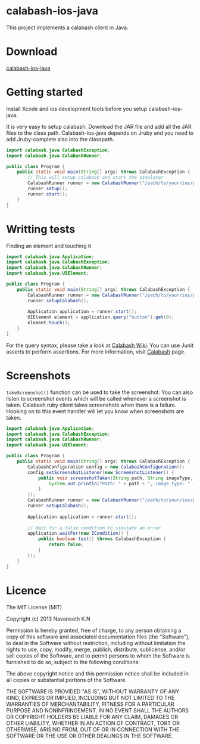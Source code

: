 calabash-ios-java
=================

This project implements a calabash client in Java.

Download
=========

[calabash-ios-java](https://github.com/navaneeth/calabash-ios-java/releases/)

Getting started
===============

Install Xcode and ios development tools before you setup calabash-ios-java.

It is very easy to setup calabash. Download the JAR file and add all the JAR files to the class path. Calabash-ios-java depends on Jruby and you need to add Jruby-complete also into the classpath.

```java
import calabash.java.CalabashException;
import calabash.java.CalabashRunner;

public class Program {
    public static void main(String[] args) throws CalabashException {
        // This will setup calabash and start the simulator
        CalabashRunner runner = new CalabashRunner("/path/to/your/ios/project");
        runner.setup();
        runner.start();
    }
}
```

Writting tests
==============

Finding an element and touching it

```java
import calabash.java.Application;
import calabash.java.CalabashException;
import calabash.java.CalabashRunner;
import calabash.java.UIElement;

public class Program {
    public static void main(String[] args) throws CalabashException {
        CalabashRunner runner = new CalabashRunner("/path/to/your/ios/project");
        runner.setupCalabash();
        
        Application application = runner.start();
        UIElement element = application.query("button").get(0);
        element.touch();
    }
}
```

For the query syntax, please take a look at [Calabash Wiki](https://github.com/calabash/calabash-ios/wiki/05-Query-syntax). You can use Junit asserts to perform assertions. For more information, visit [Calabash](https://github.com/calabash/calabash-ios) page.

Screenshots
==============

`takeScreenshot()` function can be used to take the screenshot. You can also listen to screenshot events which will be called whenever a screenshot is taken. Calabash ruby client takes screenshots when there is a failure. Hooking on to this event handler will let you know when screenshots are taken. 

```java
import calabash.java.Application;
import calabash.java.CalabashException;
import calabash.java.CalabashRunner;
import calabash.java.UIElement;

public class Program {
    public static void main(String[] args) throws CalabashException {
        CalabashConfiguration config = new CalabashConfiguration();
		config.setScreenshotListener(new ScreenshotListener() {
			public void screenshotTaken(String path, String imageType, String fileName) {
				System.out.println("Path: " + path + ", image type: " + imageType + ", file name: " + fileName);
			}
		});
        CalabashRunner runner = new CalabashRunner("/path/to/your/ios/project", config);
        runner.setupCalabash();
        
        Application application = runner.start();
        
        // Wait for a false condition to simulate an error
        application.waitFor(new ICondition() {
			public boolean test() throws CalabashException {
				return false;
			}
		});
    }
}
```

Licence
==========

The MIT License (MIT)

Copyright (c) 2013 Navaneeth K.N

Permission is hereby granted, free of charge, to any person obtaining a copy
of this software and associated documentation files (the "Software"), to deal
in the Software without restriction, including without limitation the rights
to use, copy, modify, merge, publish, distribute, sublicense, and/or sell
copies of the Software, and to permit persons to whom the Software is
furnished to do so, subject to the following conditions:

The above copyright notice and this permission notice shall be included in
all copies or substantial portions of the Software.

THE SOFTWARE IS PROVIDED "AS IS", WITHOUT WARRANTY OF ANY KIND, EXPRESS OR
IMPLIED, INCLUDING BUT NOT LIMITED TO THE WARRANTIES OF MERCHANTABILITY,
FITNESS FOR A PARTICULAR PURPOSE AND NONINFRINGEMENT. IN NO EVENT SHALL THE
AUTHORS OR COPYRIGHT HOLDERS BE LIABLE FOR ANY CLAIM, DAMAGES OR OTHER
LIABILITY, WHETHER IN AN ACTION OF CONTRACT, TORT OR OTHERWISE, ARISING FROM,
OUT OF OR IN CONNECTION WITH THE SOFTWARE OR THE USE OR OTHER DEALINGS IN
THE SOFTWARE.

